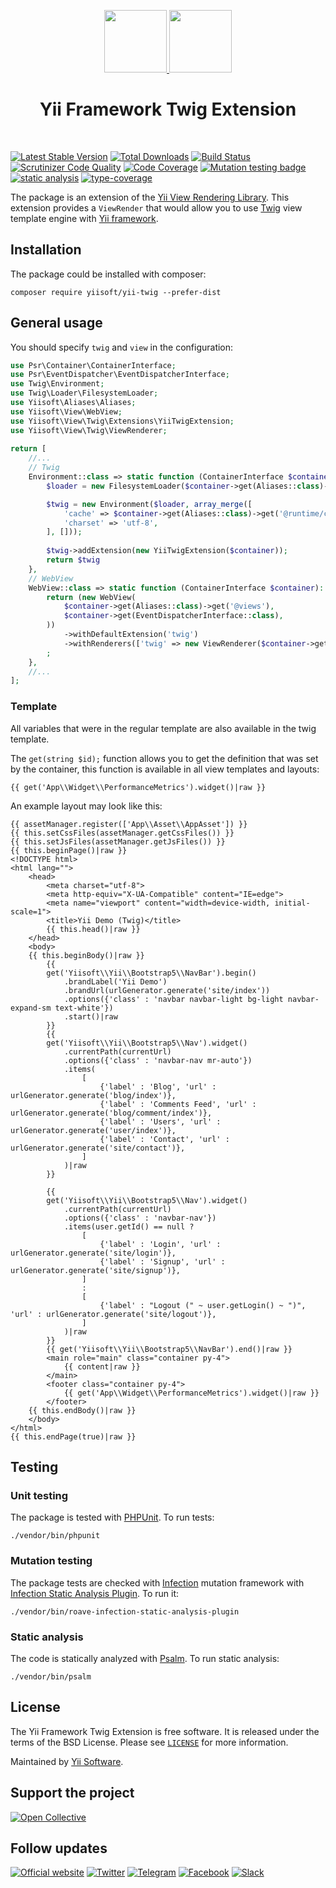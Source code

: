 <p align="center">
    <a href="https://github.com/yiisoft" target="_blank">
        <img src="https://yiisoft.github.io/docs/images/yii_logo.svg" height="100px">
    </a>
    <a href="https://twig.symfony.com/" target="_blank">
        <img src="https://twig.symfony.com/images/twig-logo.png" height="100px">
    </a>
    <h1 align="center">Yii Framework Twig Extension</h1>
    <br>
</p>

[![Latest Stable Version](https://poser.pugx.org/yiisoft/yii-twig/v/stable.png)](https://packagist.org/packages/yiisoft/yii-twig)
[![Total Downloads](https://poser.pugx.org/yiisoft/yii-twig/downloads.png)](https://packagist.org/packages/yiisoft/yii-twig)
[![Build Status](https://github.com/yiisoft/yii-twig/workflows/build/badge.svg)](https://github.com/yiisoft/yii-twig/actions)
[![Scrutinizer Code Quality](https://scrutinizer-ci.com/g/yiisoft/yii-twig/badges/quality-score.png?b=master)](https://scrutinizer-ci.com/g/yiisoft/yii-twig/?branch=master)
[![Code Coverage](https://scrutinizer-ci.com/g/yiisoft/yii-twig/badges/coverage.png?b=master)](https://scrutinizer-ci.com/g/yiisoft/yii-twig/?branch=master)
[![Mutation testing badge](https://img.shields.io/endpoint?style=flat&url=https%3A%2F%2Fbadge-api.stryker-mutator.io%2Fgithub.com%2Fyiisoft%2Fyii-twig%2Fmaster)](https://dashboard.stryker-mutator.io/reports/github.com/yiisoft/yii-twig/master)
[![static analysis](https://github.com/yiisoft/yii-twig/workflows/static%20analysis/badge.svg)](https://github.com/yiisoft/yii-twig/actions?query=workflow%3A%22static+analysis%22)
[![type-coverage](https://shepherd.dev/github/yiisoft/yii-twig/coverage.svg)](https://shepherd.dev/github/yiisoft/yii-twig)

The package is an extension of the [Yii View Rendering Library](https://github.com/yiisoft/view/). This extension
provides a `ViewRender` that would allow you to use [Twig](http://twig.sensiolabs.org/) view template engine
with [Yii framework](http://www.yiiframework.com).

## Installation

The package could be installed with composer:

```
composer require yiisoft/yii-twig --prefer-dist
```

## General usage

You should specify `twig` and `view` in the configuration:

```php
use Psr\Container\ContainerInterface;
use Psr\EventDispatcher\EventDispatcherInterface;
use Twig\Environment;
use Twig\Loader\FilesystemLoader;
use Yiisoft\Aliases\Aliases;
use Yiisoft\View\WebView;
use Yiisoft\View\Twig\Extensions\YiiTwigExtension;
use Yiisoft\View\Twig\ViewRenderer;
   
return [
    //...
    // Twig
    Environment::class => static function (ContainerInterface $container): Environment {
        $loader = new FilesystemLoader($container->get(Aliases::class)->get('@views'));

        $twig = new Environment($loader, array_merge([
            'cache' => $container->get(Aliases::class)->get('@runtime/cache/twig'),
            'charset' => 'utf-8',
        ], []));
        
        $twig->addExtension(new YiiTwigExtension($container));
        return $twig
    }, 
    // WebView
    WebView::class => static function (ContainerInterface $container): WebView {
        return (new WebView(
            $container->get(Aliases::class)->get('@views'),
            $container->get(EventDispatcherInterface::class),
        ))
            ->withDefaultExtension('twig')
            ->withRenderers(['twig' => new ViewRenderer($container->get(Environment::class))])
        ;
    },
    //...
];
``` 

### Template

All variables that were in the regular template are also available in the twig template.

The `get(string $id);` function allows you to get the definition that was set by the container,
this function is available in all view templates and layouts:

```twig
{{ get('App\\Widget\\PerformanceMetrics').widget()|raw }}
```

An example layout may look like this:

```twig
{{ assetManager.register(['App\\Asset\\AppAsset']) }}
{{ this.setCssFiles(assetManager.getCssFiles()) }}
{{ this.setJsFiles(assetManager.getJsFiles()) }}
{{ this.beginPage()|raw }}
<!DOCTYPE html>
<html lang="">
    <head>
        <meta charset="utf-8">
        <meta http-equiv="X-UA-Compatible" content="IE=edge">
        <meta name="viewport" content="width=device-width, initial-scale=1">
        <title>Yii Demo (Twig)</title>
        {{ this.head()|raw }}
    </head>
    <body>
    {{ this.beginBody()|raw }}
        {{
        get('Yiisoft\\Yii\\Bootstrap5\\NavBar').begin()
            .brandLabel('Yii Demo')
            .brandUrl(urlGenerator.generate('site/index'))
            .options({'class' : 'navbar navbar-light bg-light navbar-expand-sm text-white'})
            .start()|raw
        }}
        {{
        get('Yiisoft\\Yii\\Bootstrap5\\Nav').widget()
            .currentPath(currentUrl)
            .options({'class' : 'navbar-nav mr-auto'})
            .items(
                [
                    {'label' : 'Blog', 'url' : urlGenerator.generate('blog/index')},
                    {'label' : 'Comments Feed', 'url' : urlGenerator.generate('blog/comment/index')},
                    {'label' : 'Users', 'url' : urlGenerator.generate('user/index')},
                    {'label' : 'Contact', 'url' : urlGenerator.generate('site/contact')},
                ]
            )|raw
        }}

        {{
        get('Yiisoft\\Yii\\Bootstrap5\\Nav').widget()
            .currentPath(currentUrl)
            .options({'class' : 'navbar-nav'})
            .items(user.getId() == null ?
                [
                    {'label' : 'Login', 'url' : urlGenerator.generate('site/login')},
                    {'label' : 'Signup', 'url' : urlGenerator.generate('site/signup')},
                ]
                :
                [
                    {'label' : "Logout (" ~ user.getLogin() ~ ")", 'url' : urlGenerator.generate('site/logout')},
                ]
            )|raw
        }}
        {{ get('Yiisoft\\Yii\\Bootstrap5\\NavBar').end()|raw }}
        <main role="main" class="container py-4">
            {{ content|raw }}
        </main>
        <footer class="container py-4">
            {{ get('App\\Widget\\PerformanceMetrics').widget()|raw }}
        </footer>
    {{ this.endBody()|raw }}
    </body>
</html>
{{ this.endPage(true)|raw }}
```

## Testing

### Unit testing

The package is tested with [PHPUnit](https://phpunit.de/). To run tests:

```shell
./vendor/bin/phpunit
```

### Mutation testing

The package tests are checked with [Infection](https://infection.github.io/) mutation framework with
[Infection Static Analysis Plugin](https://github.com/Roave/infection-static-analysis-plugin). To run it:

```shell
./vendor/bin/roave-infection-static-analysis-plugin
```

### Static analysis

The code is statically analyzed with [Psalm](https://psalm.dev/). To run static analysis:

```shell
./vendor/bin/psalm
```

## License

The Yii Framework Twig Extension is free software. It is released under the terms of the BSD License.
Please see [`LICENSE`](./LICENSE.md) for more information.

Maintained by [Yii Software](https://www.yiiframework.com/).

## Support the project

[![Open Collective](https://img.shields.io/badge/Open%20Collective-sponsor-7eadf1?logo=open%20collective&logoColor=7eadf1&labelColor=555555)](https://opencollective.com/yiisoft)

## Follow updates

[![Official website](https://img.shields.io/badge/Powered_by-Yii_Framework-green.svg?style=flat)](https://www.yiiframework.com/)
[![Twitter](https://img.shields.io/badge/twitter-follow-1DA1F2?logo=twitter&logoColor=1DA1F2&labelColor=555555?style=flat)](https://twitter.com/yiiframework)
[![Telegram](https://img.shields.io/badge/telegram-join-1DA1F2?style=flat&logo=telegram)](https://t.me/yii3en)
[![Facebook](https://img.shields.io/badge/facebook-join-1DA1F2?style=flat&logo=facebook&logoColor=ffffff)](https://www.facebook.com/groups/yiitalk)
[![Slack](https://img.shields.io/badge/slack-join-1DA1F2?style=flat&logo=slack)](https://yiiframework.com/go/slack)
